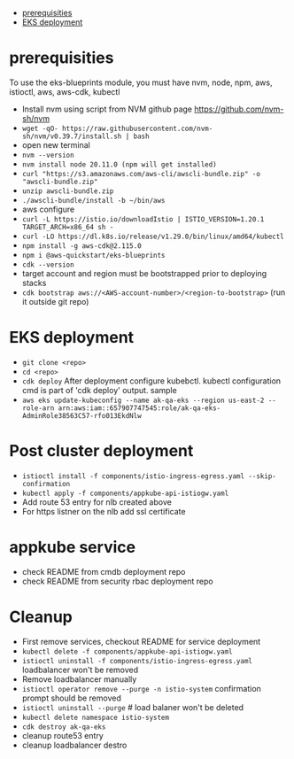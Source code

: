 
- [prerequisities](#prerequisities)
- [EKS deployment ](#eks-deployment)

# prerequisities
To use the eks-blueprints module, you must have nvm, node, npm, aws, istioctl, aws, aws-cdk, kubectl
*	Install nvm using script from NVM github page https://github.com/nvm-sh/nvm
*	`wget -qO- https://raw.githubusercontent.com/nvm-sh/nvm/v0.39.7/install.sh | bash`
*	open new terminal
*	`nvm --version`
*	`nvm install node 20.11.0 (npm will get installed)`
*	`curl "https://s3.amazonaws.com/aws-cli/awscli-bundle.zip" -o "awscli-bundle.zip"`
*	`unzip awscli-bundle.zip`
*	`./awscli-bundle/install -b ~/bin/aws`
*	aws configure <enter keyID and secret>
*	`curl -L https://istio.io/downloadIstio | ISTIO_VERSION=1.20.1 TARGET_ARCH=x86_64 sh -`
*	`curl -LO https://dl.k8s.io/release/v1.29.0/bin/linux/amd64/kubectl`
*   `npm install -g aws-cdk@2.115.0`
*   `npm i @aws-quickstart/eks-blueprints`
*   `cdk --version`
*   target account and region must be bootstrapped prior to deploying stacks
*   `cdk bootstrap aws://<AWS-account-number>/<region-to-bootstrap>` (run it outside git repo)

# EKS deployment
*   `git clone <repo>`
*   `cd <repo>`
*   `cdk deploy`
After deployment configure kubebctl. kubectl configuration cmd is part of 'cdk deploy' output. sample
*   `aws eks update-kubeconfig --name ak-qa-eks --region us-east-2 --role-arn arn:aws:iam::657907747545:role/ak-qa-eks-AdminRole38563C57-rfo013EkdNlw`

# Post cluster deployment
 *  `istioctl install -f components/istio-ingress-egress.yaml --skip-confirmation`
 *  `kubectl apply -f components/appkube-api-istiogw.yaml`
 *  Add route 53 entry for nlb created above
 *  For https listner on the nlb add ssl certificate

# appkube service
 * check README from cmdb deployment repo
 * check README from security rbac deployment repo

# Cleanup
 * First remove services, checkout README for service deployment 
 *  `kubectl delete -f components/appkube-api-istiogw.yaml`
 *  `istioctl uninstall -f components/istio-ingress-egress.yaml` loadbalancer won't be removed
 *  Remove loadbalancer manually
 *  `istioctl operator remove --purge -n istio-system` confirmation prompt should be removed
 *  `istioctl uninstall --purge` # load balaner won't be deleted
 *  `kubectl delete namespace istio-system`
 *  `cdk destroy ak-qa-eks`
 * cleanup route53 entry
 * cleanup loadbalancer 
destro

